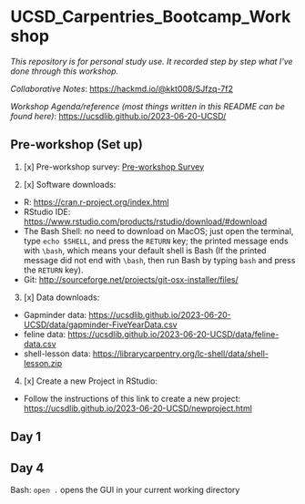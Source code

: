 # UCSD_Carpentries_Bootcamp_Workshop

*This repository is for personal study use. It recorded step by step what I've done through this workshop.* <br />

*Collaborative Notes*: https://hackmd.io/@kkt008/SJfzq-7f2

*Workshop Agenda/reference (most things written in this README can be found here)*: https://ucsdlib.github.io/2023-06-20-UCSD/

## Pre-workshop (Set up)
1. [x] Pre-workshop survey: [Pre-workshop Survey](https://carpentries.typeform.com/to/wi32rS?slug=2023-06-20-UCSD&typeform-source=ucsdlib.github.io)

2. [x] Software downloads:
- R: https://cran.r-project.org/index.html
- RStudio IDE: https://www.rstudio.com/products/rstudio/download/#download
- The Bash Shell: no need to download on MacOS; just open the terminal, type `echo $SHELL`, and press the `RETURN` key; the printed message ends with `\bash`, which means your default shell is Bash (If the printed message did not end with `\bash`, then run Bash by typing `bash` and press the `RETURN` key).
- Git: http://sourceforge.net/projects/git-osx-installer/files/

3. [x] Data downloads:
-  Gapminder data: https://ucsdlib.github.io/2023-06-20-UCSD/data/gapminder-FiveYearData.csv
-  feline data: https://ucsdlib.github.io/2023-06-20-UCSD/data/feline-data.csv
-  shell-lesson data: https://librarycarpentry.org/lc-shell/data/shell-lesson.zip

4. [x] Create a new Project in RStudio:
- Follow the instructions of this link to create a new project: https://ucsdlib.github.io/2023-06-20-UCSD/newproject.html

## Day 1 


## Day 4
Bash: 
`open .` opens the GUI in your current working directory

